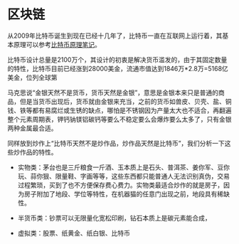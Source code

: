 # 区块链

从2009年比特币诞生到现在已经十几年了，比特币一直在互联网上运行着，其基本原理可以参考[比特币原理笔记](btc.md)。

比特币设计总量是2100万个，其设计的初衷是解决货币滥发的，由于其固定数量的特性，比特币目前已经涨到28000美金，流通市值达到1846万*2.8万=5168亿美金，位列全球第

马克思说“金银天然不是货币，货币天然是金银”，意思是金银本来只是普通的商品，但是当货币出现后，货币就由金银来充当，之前的货币如兽皮、贝壳、盐、铜钱、铁等都有易腐烂或生锈的缺点，哪怕是不锈钢因为产量太大也不适合，再翻遍整个元素周期表，钾钙钠镁铝碳钙等要么不稳定要么会爆炸要么太多了，只有金银两种金属最合适。

同样放到炒作上“比特币天然不是炒作品，炒作品天然是比特币”，我们分析一下这些炒作品的特性。

- 实物类：茅台也是三斤粮食一斤酒、玉本质上是石头、普洱茶、姜你军、豆你玩、蒜你狠、限量鞋、字画等等，这些东西都只能普通人无法识别真伪，交易过程繁琐，买到了也不方便保存费心费力。实物类最适合炒作的就是房子，因为房子附加了地段、学位等特性，在机器猫的任意门出现之前，地段具有稀缺性。

- 半货币类：钞票可以无限量化宽松印刷，钻石本质上是碳元素能合成，

- 虚拟类：股票、纸黄金、纸白银、比特币
